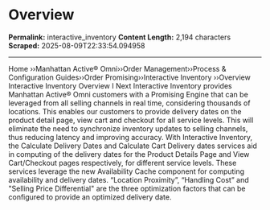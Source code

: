# Overview

**Permalink:** interactive_inventory
**Content Length:** 2,194 characters
**Scraped:** 2025-08-09T22:33:54.094958

---

Home &rsaquo;&rsaquo;Manhattan Active® Omni&rsaquo;&rsaquo;Order Management&rsaquo;&rsaquo;Process & Configuration Guides&rsaquo;&rsaquo;Order Promising&rsaquo;&rsaquo;Interactive Inventory ››Overview Interactive Inventory Overview I&nbsp;Next Interactive Inventory provides Manhattan Active&reg; Omni customers with a Promising Engine that can be leveraged from all selling channels in real time, considering thousands of locations. This enables our customers to provide delivery dates on the product detail page, view cart and checkout for all service levels. This will eliminate the need to synchronize inventory updates to selling channels, thus reducing latency and improving accuracy. With Interactive Inventory, the Calculate Delivery Dates and Calculate Cart Delivery dates services aid in computing of the delivery dates for the Product Details Page and View Cart/Checkout pages respectively, for different service levels. These services leverage the new Availability Cache component for computing availability and delivery dates. &ldquo;Location Proximity&rdquo;, &ldquo;Handling Cost&rdquo; and &quot;Selling Price Differential&quot; are the three optimization factors that can be configured to provide an optimized delivery date. &nbsp;
